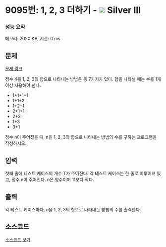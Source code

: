 # 9095번: 1, 2, 3 더하기 - <img src="https://static.solved.ac/tier_small/8.svg" style="height:20px" /> Silver III

<!-- performance -->
### 성능 요약
메모리: 2020 KB, 시간: 0 ms
<!-- end -->

## 문제

[문제 링크](https://boj.kr/9095)

<p>정수 4를 1, 2, 3의 합으로 나타내는 방법은 총 7가지가 있다. 합을 나타낼 때는 수를 1개 이상 사용해야 한다.</p>

<ul>
<li>1+1+1+1</li>
<li>1+1+2</li>
<li>1+2+1</li>
<li>2+1+1</li>
<li>2+2</li>
<li>1+3</li>
<li>3+1</li>
</ul>

<p>정수 n이 주어졌을 때, n을 1, 2, 3의 합으로 나타내는 방법의 수를 구하는 프로그램을 작성하시오.</p>

## 입력

<p>첫째 줄에 테스트 케이스의 개수 T가 주어진다. 각 테스트 케이스는 한 줄로 이루어져 있고, 정수 n이 주어진다. n은 양수이며 11보다 작다.</p>

## 출력

<p>각 테스트 케이스마다, n을 1, 2, 3의 합으로 나타내는 방법의 수를 출력한다.</p>

## 소스코드

[소스코드 보기](1,%202,%203%20더하기.cpp)